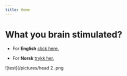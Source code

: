 ```yaml
---
title: Home
---
```


# What you brain stimulated?



* For **English** [click here.](https://uitpsypro.github.io/1/eng-info)


* For **Norsk** [trykk her.](https://uitpsypro.github.io/1/nor-info)


![test](/pictures/head 2 .png
